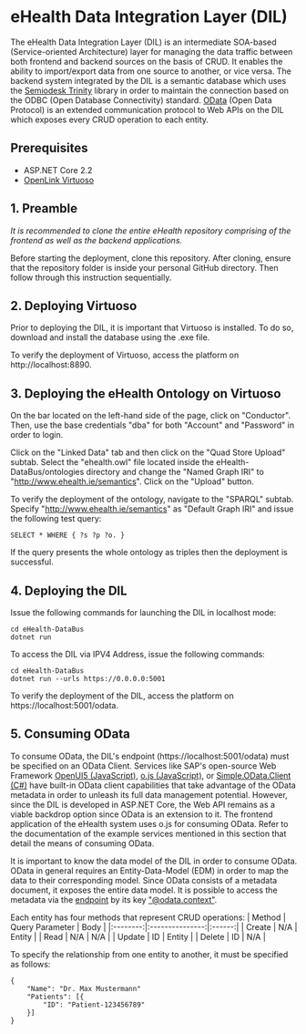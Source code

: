 # eHealth Data Integration Layer (DIL)
The eHealth Data Integration Layer (DIL) is an intermediate SOA-based (Service-oriented Architecture) layer for managing the data traffic between both frontend and backend sources on the basis of CRUD. It enables the ability to import/export data from one source to another, or vice versa. The backend system integrated by the DIL is a semantic database which uses the [Semiodesk Trinity](https://trinity-rdf.net/) library in order to maintain the connection based on the ODBC (Open Database Connectivity) standard. [OData](https://www.odata.org/) (Open Data Protocol) is an extended communication protocol to Web APIs on the DIL which exposes every CRUD operation to each entity.

## Prerequisites
- ASP.NET Core 2.2
- [OpenLink Virtuoso](http://vos.openlinksw.com/owiki/wiki/VOS/VOSDownload)

## 1. Preamble
*It is recommended to clone the entire eHealth repository comprising of the frontend as well as the backend applications.*

Before starting the deployment, clone this repository. After cloning, ensure that the repository folder is inside your personal GitHub directory. Then follow through this instruction sequentially.

## 2. Deploying Virtuoso
Prior to deploying the DIL, it is important that Virtuoso is installed. To do so, download and install the database using the .exe file.

To verify the deployment of Virtuoso, access the platform on http://localhost:8890.

## 3. Deploying the eHealth Ontology on Virtuoso
On the bar located on the left-hand side of the page, click on "Conductor". Then, use the base credentials "dba" for both "Account" and "Password" in order to login.

Click on the "Linked Data" tab and then click on the "Quad Store Upload" subtab. Select the 
"ehealth.owl" file located inside the eHealth-DataBus/ontologies directory and change the "Named Graph IRI" to "http://www.ehealth.ie/semantics". Click on the "Upload" button.

To verify the deployment of the ontology, navigate to the "SPARQL" subtab. Specify "http://www.ehealth.ie/semantics" as "Default Graph IRI" and issue the following test query:
```
SELECT * WHERE { ?s ?p ?o. }
```

If the query presents the whole ontology as triples then the deployment is successful.

## 4. Deploying the DIL

Issue the following commands for launching the DIL in localhost mode:
```
cd eHealth-DataBus
dotnet run
```
To access the DIL via IPV4 Address, issue the following commands:
```
cd eHealth-DataBus
dotnet run --urls https://0.0.0.0:5001
```

To verify the deployment of the DIL, access the platform on https://localhost:5001/odata.

## 5. Consuming OData
To consume OData, the DIL's endpoint (https://localhost:5001/odata) must be specified on an OData Client. Services like SAP's open-source Web Framework [OpenUI5 (JavaScript)](https://openui5.org/), [o.js (JavaScript)](https://github.com/janhommes/o.js), or [Simple.OData.Client (C#)](https://github.com/simple-odata-client/Simple.OData.Client) have built-in OData client capabilities that take advantage of the OData metadata in order to unleash its full data management potential. However, since the DIL is developed in ASP.NET Core, the Web API remains as a viable backdrop option since OData is an extension to it. The frontend application of the eHealth system uses o.js for consuming OData. Refer to the documentation of the example services mentioned in this section that detail the means of consuming OData.

It is important to know the data model of the DIL in order to consume OData. OData in general requires an Entity-Data-Model (EDM) in order to map the data to their corresponding model. Since OData consists of a metadata document, it exposes the entire data model. It is possible to access the metadata via the [endpoint](https://localhost:5001/odata) by its key ["@odata.context"](https://localhost:5001/odata/$metadata).

Each entity has four methods that represent CRUD operations:
| Method   | Query Parameter | Body   |
|:--------:|:---------------:|:------:|
| Create   | N/A             | Entity |
| Read     | N/A             | N/A    |
| Update   | ID              | Entity |
| Delete   | ID              | N/A    |

To specify the relationship from one entity to another, it must be specified as follows:

```
{
    "Name": "Dr. Max Mustermann"
    "Patients": [{
        "ID": "Patient-123456789"
    }]
}
```
